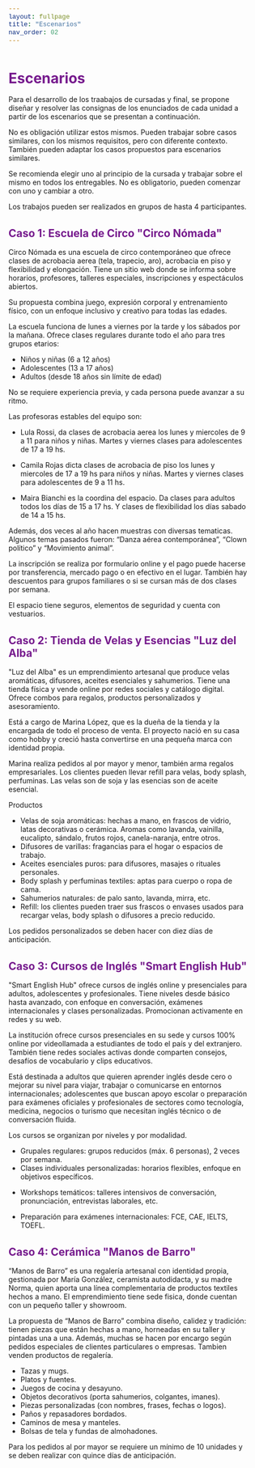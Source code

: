 ```yaml
---
layout: fullpage
title: "Escenarios"
nav_order: 02
---
```


<html lang="es">
<head>
    <meta charset="UTF-8">
    <meta name="viewport" content="width=device-width, initial-scale=1.0">
    <title>Escenarios</title>
    <link href="https://cdn.jsdelivr.net/npm/bootstrap@5.3.0/dist/css/bootstrap.min.css" rel="stylesheet">
    <link rel="stylesheet" href="https://cdn.jsdelivr.net/npm/bootstrap-icons@1.10.0/font/bootstrap-icons.css">
    <style>
        :root {
            --primary: #761a8d;
            --primary-light: #8e3ea5;
            --primary-dark: #5a0f6e;
        }
        body {
            padding-top: 2rem;
            padding-bottom: 2rem;
        }
        .content {
            max-width: 800px;
            margin: 0 auto;
            padding: 0 1rem;
        }
        h1, h2, h3, h4, h5, h6 {
            color: var(--primary);
            margin-top: 2rem;
            margin-bottom: 1rem;
        }
        img {
            max-width: 100%;
            height: auto;
            display: block;
            margin: 2rem auto;
            border-radius: 8px;
            box-shadow: 0 4px 8px rgba(0,0,0,0.1);
        }
        table {
            width: 100%;
            margin: 2rem 0;
            border-collapse: collapse;
        }
        th, td {
            padding: 0.75rem;
            border: 1px solid #dee2e6;
            text-align: left;
        }
        th {
            background-color: #f8f9fa;
            font-weight: 600;
        }
        pre {
            background-color: #f8f9fa;
            padding: 1rem;
            border-radius: 4px;
            overflow-x: auto;
        }
        code {
            font-family: 'Courier New', Courier, monospace;
            background-color: #f8f9fa;
            padding: 0.2rem 0.4rem;
            border-radius: 3px;
            font-size: 0.9em;
        }
        blockquote {
            border-left: 4px solid var(--primary);
            padding-left: 1rem;
            margin-left: 0;
            color: #6c757d;
            font-style: italic;
        }
        .btn-back {
            margin-top: 2rem;
        }
    </style>
</head>
<body>
    <div class="container">
        <div class="content">
            <h1>Escenarios</h1>
          

<p>Para el desarrollo de los traabajos de cursadas y final, se propone diseñar y resolver las consignas de los enunciados de cada unidad a partir de los escenarios que se presentan a continuación.</p>

<p>No es obligación utilizar estos mismos. Pueden trabajar sobre casos similares, con los mismos requisitos, pero con diferente contexto. También pueden adaptar los casos propuestos para escenarios similares.</p>

<p>Se recomienda elegir uno al principio de la cursada y trabajar sobre el mismo en todos los entregables. No es obligatorio, pueden comenzar con uno y cambiar a otro.</p>

<p>Los trabajos pueden ser realizados en grupos de hasta 4 participantes.</p>


<h2 id="caso-1-escuela-de-circo-circo-nomada">Caso 1: Escuela de Circo "Circo Nómada"</h2>
<p>Circo Nómada es una escuela de circo contemporáneo que ofrece clases de acrobacia aerea (tela, trapecio, aro), acrobacia en piso y flexibilidad y elongación. Tiene un sitio web donde se informa sobre horarios, profesores, talleres especiales, inscripciones y espectáculos abiertos.</p>
<p>Su propuesta combina juego, expresión corporal y entrenamiento físico, con un enfoque inclusivo y creativo para todas las edades.</p>
<p>La escuela funciona de lunes a viernes por la tarde y los sábados por la mañana. Ofrece clases regulares durante todo el año para tres grupos etarios:</p>
<ul>
<li>Niños y niñas (6 a 12 años)</li>
<li>Adolescentes (13 a 17 años)</li>
<li>Adultos (desde 18 años sin límite de edad)</li>
</ul>
<p>No se requiere experiencia previa, y cada persona puede avanzar a su ritmo.</p>
<p>Las profesoras estables del equipo son:</p>
<ul>
<li>
<p>Lula Rossi, da clases de acrobacia aerea los lunes y miercoles de 9 a 11 para niños y niñas. Martes y viernes clases para adolescentes de 17 a 19 hs.</p>
</li>
<li>
<p>Camila Rojas dicta clases de acrobacia de piso los lunes y miercoles de 17 a 19 hs para niños y niñas. Martes y viernes clases para adolescentes de 9 a 11 hs.</p>
</li>
<li>
<p>Maira Bianchi es la coordina del espacio. Da clases para adultos todos los días de 15 a 17 hs. Y clases de flexibilidad los días sabado de 14 a 15 hs.</p>
</li>
</ul>
<p>Además, dos veces al año hacen muestras con diversas tematicas. Algunos temas pasados fueron: “Danza aérea contemporánea”, “Clown político” y “Movimiento animal”.</p>
<p>La inscripción se realiza por formulario online y el pago puede hacerse por transferencia, mercado pago o en efectivo en el lugar. También hay descuentos para grupos familiares o si se cursan más de dos clases por semana.</p>
<p>El espacio tiene seguros, elementos de seguridad y cuenta con vestuarios.</p>
<h2 id="caso-2-tienda-de-velas-y-esencias-luz-del-alba">Caso 2: Tienda de Velas y Esencias "Luz del Alba"</h2>
<p>"Luz del Alba" es un emprendimiento artesanal que produce velas aromáticas, difusores, aceites esenciales y sahumerios. Tiene una tienda física y vende online por redes sociales y catálogo digital. Ofrece combos para regalos, productos personalizados y asesoramiento.</p>
<p>Está a cargo de Marina López, que es la dueña de la tienda y la encargada de todo el proceso de venta. El proyecto nació en su casa como hobby y creció hasta convertirse en una pequeña marca con identidad propia.</p>
<p>Marina realiza pedidos al por mayor y menor, también arma regalos empresariales. Los clientes pueden llevar refill para velas, body splash, perfuminas. Las velas son de soja y las esencias son de aceite esencial.</p>
<p>Productos</p>
<ul>
<li>Velas de soja aromáticas: hechas a mano, en frascos de vidrio, latas decorativas o cerámica. Aromas como lavanda, vainilla, eucalipto, sándalo, frutos rojos, canela-naranja, entre otros.</li>
<li>Difusores de varillas: fragancias para el hogar o espacios de trabajo.</li>
<li>Aceites esenciales puros: para difusores, masajes o rituales personales.</li>
<li>Body splash y perfuminas textiles: aptas para cuerpo o ropa de cama.</li>
<li>Sahumerios naturales: de palo santo, lavanda, mirra, etc.</li>
<li>Refill: los clientes pueden traer sus frascos o envases usados para recargar velas, body splash o difusores a precio reducido.</li>
</ul>
<p>Los pedidos personalizados se deben hacer con diez días de anticipación.</p>

<h2 id="caso-3-cursos-de-ingles-smart-english-hub">Caso 3: Cursos de Inglés "Smart English Hub"</h2>
<p>"Smart English Hub" ofrece cursos de inglés online y presenciales para adultos, adolescentes y profesionales. Tiene niveles desde básico hasta avanzado, con enfoque en conversación, exámenes internacionales y clases personalizadas. Promocionan activamente en redes y su web.</p>
<p>La institución ofrece cursos presenciales en su sede y cursos 100% online por videollamada a estudiantes de todo el país y del extranjero. También tiene redes sociales activas donde comparten consejos, desafíos de vocabulario y clips educativos.</p>
<p>Está destinada a adultos que quieren aprender inglés desde cero o mejorar su nivel para viajar, trabajar o comunicarse en entornos internacionales; adolescentes que buscan apoyo escolar o preparación para exámenes oficiales y profesionales de sectores como tecnología, medicina, negocios o turismo que necesitan inglés técnico o de conversación fluida.</p>
<p>Los cursos se organizan por niveles y por modalidad.</p>
<ul>
<li>Grupales regulares: grupos reducidos (máx. 6 personas), 2 veces por semana.</li>
<li>Clases individuales personalizadas: horarios flexibles, enfoque en objetivos específicos.</li>
<li>
<p>Workshops temáticos: talleres intensivos de conversación, pronunciación, entrevistas laborales, etc.</p>
</li>
<li>
<p>Preparación para exámenes internacionales: FCE, CAE, IELTS, TOEFL.</p>
</li>
</ul>

<h2 id="caso-4-ceramica-manos-de-barro">Caso 4: Cerámica "Manos de Barro"</h2>
<p>“Manos de Barro” es una regalería artesanal con identidad propia, gestionada por María González, ceramista autodidacta, y su madre Norma, quien aporta una línea complementaria de productos textiles hechos a mano. El emprendimiento tiene sede fisica, donde cuentan con un pequeño taller y showroom.</p>
<p>La propuesta de “Manos de Barro” combina diseño, calidez y tradición: tienen piezas que están hechas a mano, horneadas en su taller y pintadas una a una. Además, muchas se hacen por encargo según pedidos especiales de clientes particulares o empresas. Tambien venden productos de regalería.</p>
<ul>
<li>Tazas y mugs.</li>
<li>Platos y fuentes.</li>
<li>Juegos de cocina y desayuno.</li>
<li>Objetos decorativos (porta sahumerios, colgantes, imanes).</li>
<li>Piezas personalizadas (con nombres, frases, fechas o logos).</li>
<li>Paños y repasadores bordados.</li>
<li>Caminos de mesa y manteles.</li>
<li>Bolsas de tela y fundas de almohadones.</li>
</ul>
<p>Para los pedidos al por mayor se requiere un mínimo de 10 unidades y se deben realizar con quince días de anticipación.</p>